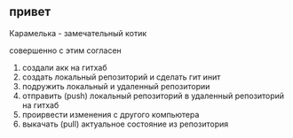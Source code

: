 ## привет

Карамелька - замечательный котик

совершенно с этим согласен

1. создали акк на гитхаб
2. создать локальный репозиторий и сделать гит инит
3. подружить локальный и удаленный репозитории
4. отправить (push) локальный репозиторий в удаленный репозиторий на гитхаб
5. проиpвести изменения с другого компьютера
6. выкачать (pull) актуальное состояние из репозитория